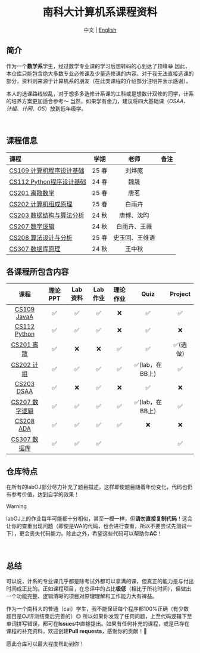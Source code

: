 <div align=center>

# 南科大计算机系课程资料

中文 | [English](https://github.com/lxriscute0501/SUSTech-Notes-of-CS/blob/main/README_en.md)

</div>

## 简介

作为一个**数学系**学生，经过数学专业课的学习后想转码的心到达了顶峰😁 因此，本仓库只能包含绝大多数专业必修课及少量选修课的内容。对于我无法直接选课的部分，资料则来源于计算机系的朋友（在此类课程的介绍部分注明并表示感谢）。

本人的选课路线较乱，对于想多多选修计系课的工科或是想数计双修的同学，计系的培养方案更加适合参考～ 当然，如果学有余力，建议将四大基础课（*DSAA、计组、计网、OS*）放到低年级学。

<br>

## 课程信息

| 课程 | 学期 | 老师 | 备注 |
| :-------- | :-------: | :-------: | :-------: |
| [CS109 计算机程序设计基础](./CS109%20Introduction%20to%20Computer(JavaA)%20Programming%20) | 25 春 | 刘烨庞 | |
| [CS112 Python程序设计基础](./CS112%20Introduction%20to%20Python%20Programming%20)  | 24 春 | 魏晟 |  |
| [CS201 离散数学](./CS201%20Discrete%20Mathematics%20) | 25 春 | 唐茗 | |
| [CS202 计算机组成原理](./CS202%20Computer%20Organization) | 25 春 | 白雨卉 | |
| [CS203 数据结构与算法分析](./CS203%20Data%20Structure%20and%20Algorithm%20Analysis%20) | 24 秋 | 唐博、沈昀 | |
| [CS207 数字逻辑](./CS207%20Digital%20Logic%20) | 24 秋 | 白雨卉、王薇 | |
| [CS208 算法设计与分析](./CS208%20Algorithm%20Design%20and%20Analysis%20) | 25 春 | 史玉回、王维语 | |
| [CS307 数据库原理](./CS307%20Principles%20of%20Database%20Systems%20) | 24 秋 | 王中秋 | |

## 各课程所包含内容

| 课程 | 理论PPT | Lab资料 | Lab作业 | 理论作业 | Quiz | Project |
| :----: | :----: | :----: | :----: | :----: | :----: | :----: |
| [CS109 JavaA ](./CS109%20Introduction%20to%20Computer(JavaA)%20Programming%20) | ✅ | ✅ | ✅ | ❌ | ✅ | ✅ | 
| [CS112 Python ](./CS112%20Introduction%20to%20Python%20Programming%20)  | ✅ | ✅ | ✅ | ❌ | ✅ | ❌ |
| [CS201 离散](./CS201%20Discrete%20Mathematics%20) | ✅ | ❌ | ❌ | ✅ | ✅ | ✅(选做) |
| [CS202 计组](./CS202%20Computer%20Organization) | ✅ | ✅ | ✅ | ✅ | ✅(lab，在BB上) | ✅ |
| [CS203 DSAA ](./CS203%20Data%20Structure%20and%20Algorithm%20Analysis%20) | ✅ | ❌ | ✅ | ❌ | ✅ | ❌ |
| [CS207 数字逻辑](./CS207%20Digital%20Logic%20) | ✅ | ✅ | ✅ | ✅ | ✅(lab，在BB上) | ✅ |
| [CS208 ADA ](./CS208%20Algorithm%20Design%20and%20Analysis%20) | ✅ | ✅ | ✅ | ✅ | ❌ | ❌ |
| [CS307 数据库](./CS307%20Principles%20of%20Database%20Systems%20) | ✅ | ✅ | ✅ | | | ✅ |

## 仓库特点

在所有的labOJ部分尽力补充了题目描述，这样即使题目随着年份变化，代码也仍有参考价值，达到自学的效果！

>[!warning]
> labOJ上的作业每年可能都十分相似，甚至一模一样，但**请勿直接复制代码**！这会让你的查重出现问题（即使是WA的代码，也会进行查重，所以不要尝试先测试一下），更会丧失代码能力。除此之外，希望这些代码可以帮助你**AC**！


<br>

## 总结

可以说，计系的专业课几乎都是除考试外都可以拿满的课，但真正的能力是与付出时间成正比的。正如课程项目，在总评中的占比**极低**（相比于所花时间），但做出一个功能完整、逻辑清晰的项目对原理理解和工作能力大有裨益。

作为一个南科大的普通（cai）学生，我不能保证每个程序都100%正确（有少数题目是OJ评测结束后完善的）😐 所以如果你发现了任何问题，上至代码逻辑下至单词拼写错误，都可在**Issues**中直接提出。如果有任何补充的课程，或是已存在课程的补充资料，欢迎创建**Pull requests**，感谢你的贡献！🙏

愿此仓库可以最大程度帮助到你！
